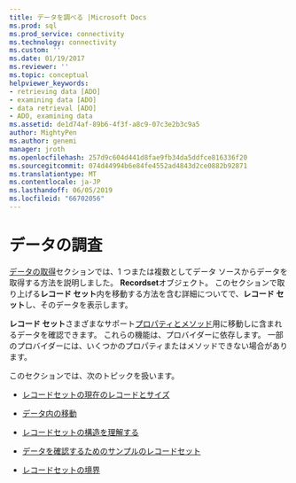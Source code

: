 ```yaml
---
title: データを調べる |Microsoft Docs
ms.prod: sql
ms.prod_service: connectivity
ms.technology: connectivity
ms.custom: ''
ms.date: 01/19/2017
ms.reviewer: ''
ms.topic: conceptual
helpviewer_keywords:
- retrieving data [ADO]
- examining data [ADO]
- data retrieval [ADO]
- ADO, examining data
ms.assetid: de1d74af-89b6-4f3f-a8c9-07c3e2b3c9a5
author: MightyPen
ms.author: genemi
manager: jroth
ms.openlocfilehash: 257d9c604d441d8fae9fb34da5ddfce816336f20
ms.sourcegitcommit: 074d44994b6e84fe4552ad4843d2ce0882b92871
ms.translationtype: MT
ms.contentlocale: ja-JP
ms.lasthandoff: 06/05/2019
ms.locfileid: "66702056"
---
```

# <a name="examining-data"></a>データの調査
[データの取得](../../../ado/guide/data/getting-data.md)セクションでは、1 つまたは複数としてデータ ソースからデータを取得する方法を説明しました。 **Recordset**オブジェクト。 このセクションで取り上げる**レコード セット**内を移動する方法を含む詳細についてで、**レコード セット**し、そのデータを表示します。  
  
 **レコード セット**さまざまなサポート[プロパティとメソッド](../../../ado/reference/ado-api/recordset-object-properties-methods-and-events.md)用に移動しに含まれるデータを確認できます。 これらの機能は、プロバイダーに依存します。 一部のプロバイダーには、いくつかのプロパティまたはメソッドできない場合があります。  
  
 このセクションでは、次のトピックを扱います。  
  
-   [レコードセットの現在のレコードとサイズ](../../../ado/guide/data/current-record-and-size-of-recordset.md)  
  
-   [データ内の移動](../../../ado/guide/data/navigating-through-data.md)  
  
-   [レコードセットの構造を理解する](../../../ado/guide/data/understanding-recordset-structure.md)  
  
-   [データを確認するためのサンプルのレコードセット](../../../ado/guide/data/sample-recordset-for-examining-data.md)  
  
-   [レコードセットの境界](../../../ado/guide/data/boundaries-of-a-recordset.md)
